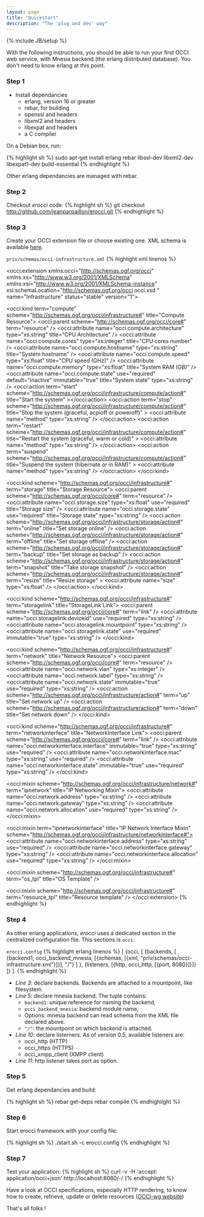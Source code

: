 ```yaml
---
layout: page
title: "Quickstart"
description: "The 'plug and dev' way"
---
```

{% include JB/setup %}

With the following instructions, you should be able to run your first
OCCI web service, with Mnesia backend (the erlang distributed
database). You don't need to know erlang at this point.

### Step 1

- Install dependancies
  - erlang, version 16 or greater
  - rebar, for building
  - openssl and headers
  - libxml2 and headers
  - libexpat and headers
  - a C compiler

On a Debian box, run:

{% highlight sh %}
sudo apt-get install erlang rebar libssl-dev libxml2-dev libexpat1-dev build-essential
{% endhighlight %}

Other erlang dependancies are managed with rebar.

### Step 2

Checkout *erocci* code:
{% highlight sh %}
git checkout http://github.com/jeanparpaillon/erocci.git
{% endhighlight %}

### Step 3

Create your OCCI extension file or choose existing one. XML schema is
available
[here](http://github.com/jeanparpaillon/occi-schemas/blob/master/xml/occi.xsd).

`priv/schemas/occi-infrastructure.xml`
{% highlight xml linenos %}
<?xml version="1.0" encoding="UTF-8"?>
<occi:extension xmlns:occi="http://schemas.ogf.org/occi"
		xmlns:xs="http://www.w3.org/2001/XMLSchema"
		xmlns:xsi="http://www.w3.org/2001/XMLSchema-instance"
		xsi:schemaLocation="http://schemas.ogf.org/occi occi.xsd " name="Infrastructure"
		status="stable" version="1">
  <!-- Compute Kind -->
  <occi:kind term="compute" scheme="http://schemas.ogf.org/occi/infrastructure#"
	     title="Compute Resource">
    <occi:parent scheme="http://schemas.ogf.org/occi/core#"
		 term="resource" />
    <occi:attribute name="occi.compute.architecture" type="xs:string" title="CPU Architecture" />
    <occi:attribute name="occi.compute.cores" type="xs:integer" title="CPU cores number" />
    <occi:attribute name="occi.compute.hostname" type="xs:string" title="System hostname" />
    <occi:attribute name="occi.compute.speed" type="xs:float" title="CPU speed (GHz)" />
    <occi:attribute name="occi.compute.memory" type="xs:float" title="System RAM (GB)" />
    <occi:attribute name="occi.compute.state" use="required"
		    default="inactive" immutable="true"
		    title="System state" type="xs:string" />
    <occi:action term="start"
		 scheme="http://schemas.ogf.org/occi/infrastructure/compute/action#"
		 title="Start the system" ></occi:action>
    <occi:action term="stop"
		 scheme="http://schemas.ogf.org/occi/infrastructure/compute/action#"
		 title="Stop the system (graceful, acpioff or poweroff)" >
      <occi:attribute name="method" type="xs:string" />
    </occi:action>
    <occi:action term="restart"
		 scheme="http://schemas.ogf.org/occi/infrastructure/compute/action#"
		 title="Restart the system (graceful, warm or cold)" >
      <occi:attribute name="method" type="xs:string" />
    </occi:action>
    <occi:action term="suspend"
		 scheme="http://schemas.ogf.org/occi/infrastructure/compute/action#"
		 title="Suspend the system (hibernate or in RAM)" >
      <occi:attribute name="method" type="xs:string" />
    </occi:action>
  </occi:kind>

  <!-- Storage Resource -->
  <occi:kind scheme="http://schemas.ogf.org/occi/infrastructure#"
	     term="storage" title="Storage Resource">
    <occi:parent scheme="http://schemas.ogf.org/occi/core#" term="resource" />
    <occi:attribute name="occi.storage.size" type="xs:float" use="required" title="Storage size" />
    <occi:attribute name="occi.storage.state" use="required" title="Storage state" type="xs:string" />
    <occi:action
	scheme="http://schemas.ogf.org/occi/infrastructure/storage/action#"
	term="online" title="Set storage online" />
    <occi:action
	scheme="http://schemas.ogf.org/occi/infrastructure/storage/action#"
	term="offline" title="Set storage offline" />
    <occi:action
	scheme="http://schemas.ogf.org/occi/infrastructure/storage/action#"
	term="backup" title="Set storage as backup" />
    <occi:action
	scheme="http://schemas.ogf.org/occi/infrastructure/storage/action#"
	term="snapshot" title="Take storage snapshot" />
    <occi:action
	scheme="http://schemas.ogf.org/occi/infrastructure/storage/action#"
	term="resize" title="Resize storage" >
      <occi:attribute name="size" type="xs:float" />
    </occi:action>
  </occi:kind>

  <!-- StorageLink Link -->
  <occi:kind scheme="http://schemas.ogf.org/occi/infrastructure#"
	     term="storagelink" title="StorageLink Link">
    <occi:parent scheme="http://schemas.ogf.org/occi/core#"
		 term="link" />
    <occi:attribute name="occi.storagelink.deviceid" use="required" type="xs:string" />
    <occi:attribute name="occi.storagelink.mountpoint" type="xs:string" />
    <occi:attribute name="occi.storagelink.state" use="required" immutable="true" type="xs:string" />
  </occi:kind>

  <!-- Network -->
  <occi:kind scheme="http://schemas.ogf.org/occi/infrastructure#"
	     term="network" title="Network Resource">
    <occi:parent scheme="http://schemas.ogf.org/occi/core#"
		 term="resource" />
    <occi:attribute name="occi.network.vlan" type="xs:integer" />
    <occi:attribute name="occi.network.label" type="xs:string" />
    <occi:attribute name="occi.network.state" immutable="true" use="required" type="xs:string" />
    <occi:action scheme="http://schemas.ogf.org/occi/infrastructure/action#"
		 term="up" title="Set network up" />
    <occi:action scheme="http://schemas.ogf.org/occi/infrastructure/action#"
		 term="down" title="Set network down" />
  </occi:kind>

  <!-- NetworkInterface Link -->
  <occi:kind scheme="http://schemas.ogf.org/occi/infrastructure#"
	     term="networkinterface" title="NetworkInterface Link">
    <occi:parent scheme="http://schemas.ogf.org/occi/core#"
		 term="link" />
    <occi:attribute name="occi.networkinterface.interface"
		    immutable="true" type="xs:string" use="required" />
    <occi:attribute name="occi.networkinterface.mac" type="xs:string" use="required" />
    <occi:attribute name="occi.networkinterface.state" immutable="true" use="required" type="xs:string" />
  </occi:kind>

  <!-- IP Networking Mixin -->
  <occi:mixin scheme="http://schemas.ogf.org/occi/infrastructure/network#"
	      term="ipnetwork" title="IP Networking Mixin">
    <occi:attribute name="occi.network.address" type="xs:string" />
    <occi:attribute name="occi.network.gateway" type="xs:string" />
    <occi:attribute name="occi.network.allocation" use="required" type="xs:string" />
  </occi:mixin>

  <!-- IP NetworkInterface Mixin -->
  <occi:mixin term="ipnetworkinterface" title="IP Network Interface Mixin"
	      scheme="http://schemas.ogf.org/occi/infrastructure/networkinterface#">
    <occi:attribute name="occi.networkinterface.address" type="xs:string" use="required" />
    <occi:attribute name="occi.networkinterface.gateway" type="xs:string" />
    <occi:attribute name="occi.networkinterface.allocation" use="required" type="xs:string" />
  </occi:mixin>

  <!-- OS template -->
  <occi:mixin scheme="http://schemas.ogf.org/occi/infrastructure#" term="os_tpl" title="OS Template" />

  <!-- Resource template -->
  <occi:mixin scheme="http://schemas.ogf.org/occi/infrastructure#" term="resource_tpl" title="Resource template" />
</occi:extension>
{% endhighlight %}

### Step 4

As other erlang applications, *erocci* uses a dedicated section in the
centralized configuration file. This sections is `occi`:

`erocci.config`
{% highlight erlang linenos %}
[
  {occi, [
	{backends, 
      [
	    {backend1, occi_backend_mnesia,
	      [{schemas, [{xml, "priv/schemas/occi-infrastructure.xml"}]}],
		  "/"}
	  ]
    },
	{listeners,
	  [{http, occi_http, [{port, 8080}]}]}
  ]}
].
{% endhighlight %}

* _Line 3_: declare backends. Backends are attached to a mountpoint,
like filesystem.
* _Line 5_: declare mnesia backend. The tuple contains:
  * `backend1`: unique reference for naming the backend,
  * `occi_backend_mnesia`: backend module name,
  * Options: mnesia backend can read schema from the XML file declared above.
  * `"/"`: the mountpoint on which backend is attached.
* _Line 10_: declare listerners. As of version 0.5, available listeners are:
  * occi_http (HTTP)
  * occi_https (HTTPS)
  * occi_xmpp_client (XMPP client)
* _Line 11_: http listener takes port as option.

### Step 5

Get erlang dependancies and build:

{% highlight sh %}
rebar get-deps
rebar compile
{% endhighlight %}

### Step 6

Start erocci framework with your config file:

{% highlight sh %}
./start.sh -c erocci.config
{% endhighlight %}

### Step 7

Test your application:
{% highlight sh %}
curl -v -H 'accept: application/occi+json' http://localhost:8080/-/
{% endhighlight %}

Have a look at OCCI specifications, especially HTTP rendering, to know
how to create, retrieve, update or delete resources ([OCCI-wg
website](http://occi-wg.org/about/specification/))

That's all folks !

